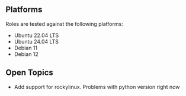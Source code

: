 Platforms
--------------
Roles are tested against the following platforms:

* Ubuntu 22.04 LTS
* Ubuntu 24.04 LTS
* Debian 11
* Debian 12

Open Topics
--------------
* Add support for rockylinux. Problems with python version right now